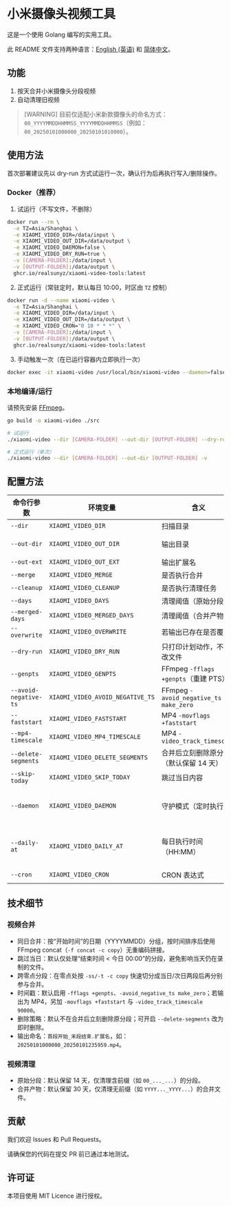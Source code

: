 # 小米摄像头视频工具

这是一个使用 Golang 编写的实用工具。

此 README 文件支持两种语言：[English (英语)](https://github.com/realSunyz/xiaomi-camera-tools/blob/main/README.md) 和 [简体中文](https://github.com/realSunyz/xiaomi-camera-tools/blob/main/README.CN.md)。

## 功能

1. 按天合并小米摄像头分段视频
2. 自动清理旧视频

> [WARNING]
> 目前仅适配小米新款摄像头的命名方式：`00_YYYYMMDDHHMMSS_YYYYMMDDHHMMSS`（例如：`00_20250101000000_20250101010000`）。

## 使用方法

首次部署建议先以 dry-run 方式试运行一次，确认行为后再执行写入/删除操作。

### Docker（推荐）

1. 试运行（不写文件，不删除）

```bash
docker run --rm \
  -e TZ=Asia/Shanghai \
  -e XIAOMI_VIDEO_DIR=/data/input \
  -e XIAOMI_VIDEO_OUT_DIR=/data/output \
  -e XIAOMI_VIDEO_DAEMON=false \
  -e XIAOMI_VIDEO_DRY_RUN=true \
  -v [CAMERA-FOLDER]:/data/input \
  -v [OUTPUT-FOLDER]:/data/output \
  ghcr.io/realsunyz/xiaomi-video-tools:latest
```

2. 正式运行（常驻定时，默认每日 10:00，时区由 `TZ` 控制）

```bash
docker run -d --name xiaomi-video \
  -e TZ=Asia/Shanghai \
  -e XIAOMI_VIDEO_DIR=/data/input \
  -e XIAOMI_VIDEO_OUT_DIR=/data/output \
  -e XIAOMI_VIDEO_CRON="0 10 * * *" \
  -v [CAMERA-FOLDER]:/data/input \
  -v [OUTPUT-FOLDER]:/data/output \
  ghcr.io/realsunyz/xiaomi-video-tools:latest
```

3. 手动触发一次（在已运行容器内立即执行一次）

```bash
docker exec -it xiaomi-video /usr/local/bin/xiaomi-video --daemon=false
```

### 本地编译/运行

请预先安装 [FFmpeg](https://www.ffmpeg.org)。

```bash
go build -o xiaomi-video ./src

# 试运行
./xiaomi-video --dir [CAMERA-FOLDER] --out-dir [OUTPUT-FOLDER] --dry-run -v

# 正式运行（单次）
./xiaomi-video --dir [CAMERA-FOLDER] --out-dir [OUTPUT-FOLDER] -v
```

## 配置方法

| 命令行参数            | 环境变量                         | 含义                                   | 默认值                          |
| --------------------- | -------------------------------- | -------------------------------------- | ------------------------------- |
| `--dir`               | `XIAOMI_VIDEO_DIR`               | 扫描目录                               | `.`                             |
| `--out-dir`           | `XIAOMI_VIDEO_OUT_DIR`           | 输出目录                               | 与 `--dir` 相同                 |
| `--out-ext`           | `XIAOMI_VIDEO_OUT_EXT`           | 输出扩展名                             | `.mp4`                          |
| `--merge`             | `XIAOMI_VIDEO_MERGE`             | 是否执行合并                           | `true`                          |
| `--cleanup`           | `XIAOMI_VIDEO_CLEANUP`           | 是否执行清理任务                       | `true`                          |
| `--days`              | `XIAOMI_VIDEO_DAYS`              | 清理阈值（原始分段）                   | `14`                            |
| `--merged-days`       | `XIAOMI_VIDEO_MERGED_DAYS`       | 清理阈值（合并产物）                   | `30`                            |
| `--overwrite`         | `XIAOMI_VIDEO_OVERWRITE`         | 若输出已存在是否覆盖                   | `false`                         |
| `--dry-run`           | `XIAOMI_VIDEO_DRY_RUN`           | 只打印计划动作，不修改文件             | `false`                         |
| `--genpts`            | `XIAOMI_VIDEO_GENPTS`            | FFmpeg `-fflags +genpts`（重建 PTS）   | `true`                          |
| `--avoid-negative-ts` | `XIAOMI_VIDEO_AVOID_NEGATIVE_TS` | FFmpeg `-avoid_negative_ts make_zero`  | `true`                          |
| `--faststart`         | `XIAOMI_VIDEO_FASTSTART`         | MP4 `-movflags +faststart`             | `true`                          |
| `--mp4-timescale`     | `XIAOMI_VIDEO_MP4_TIMESCALE`     | MP4 `-video_track_timescale`           | `90000`                         |
| `--delete-segments`   | `XIAOMI_VIDEO_DELETE_SEGMENTS`   | 合并后立刻删除原分段（默认保留 14 天） | `false`                         |
| `--skip-today`        | `XIAOMI_VIDEO_SKIP_TODAY`        | 跳过当日内容                           | `true`                          |
| `--daemon`            | `XIAOMI_VIDEO_DAEMON`            | 守护模式（定时执行）                   | `false`（Docker 默认 `true`）   |
| `--daily-at`          | `XIAOMI_VIDEO_DAILY_AT`          | 每日执行时间（HH:MM）                  | `10:00`（在未设置 CRON 时生效） |
| `--cron`              | `XIAOMI_VIDEO_CRON`              | CRON 表达式                            | `0 10 * * *`                    |

## 技术细节

### 视频合并

- 同日合并：按“开始时间”的日期（YYYYMMDD）分组，按时间排序后使用 FFmpeg concat（`-f concat -c copy`）无重编码拼接。
- 跳过当日：默认仅处理“结束时间 < 今日 00:00”的分段，避免影响当天仍在录制的文件。
- 跨零点分段：在零点处按 `-ss/-t -c copy` 快速切分成当日/次日两段后再分别参与合并。
- 时间戳：默认启用 `-fflags +genpts`、`-avoid_negative_ts make_zero`；若输出为 MP4，另加 `-movflags +faststart` 与 `-video_track_timescale 90000`。
- 删除策略：默认不在合并后立刻删除原分段；可开启 `--delete-segments` 改为即时删除。
- 输出命名：`首段开始_末段结束.扩展名`，如：`20250101000000_20250101235959.mp4`。

### 视频清理

- 原始分段：默认保留 14 天，仅清理含前缀（如 `00_..._...`）的分段。
- 合并产物：默认保留 30 天，仅清理无前缀（如 `YYYY..._YYYY...`）的合并文件。

## 贡献

我们欢迎 Issues 和 Pull Requests。

请确保您的代码在提交 PR 前已通过本地测试。

## 许可证

本项目使用 MIT Licence 进行授权。
